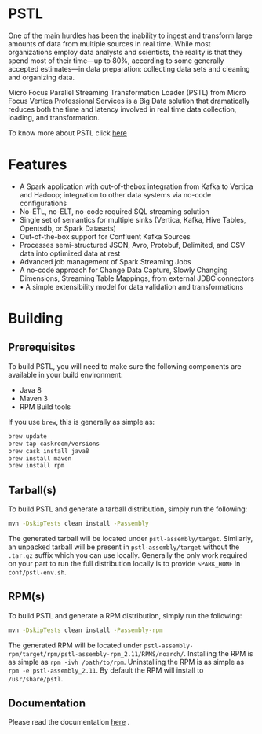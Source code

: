 # PSTL

One of the main hurdles has been the inability to ingest and transform large amounts of data from multiple sources
in real time. While most organizations employ data analysts and scientists, the reality is that they spend most of their
time—up to 80%, according to some generally accepted estimates—in data
preparation: collecting data sets and cleaning and organizing data.

Micro Focus Parallel Streaming Transformation Loader (PSTL) from Micro Focus Vertica Professional Services is a Big Data solution that dramatically reduces both the time and latency involved in real time data collection, loading, and transformation. 

To know more about PSTL click [here](http://files.asset.microfocus.com/3484/en/3484.pdf)

# Features

* A Spark application with out-of-thebox integration from Kafka to Vertica and Hadoop; integration to other data systems via no-code configurations
* No-ETL, no-ELT, no-code required SQL streaming solution
* Single set of semantics for multiple sinks (Vertica, Kafka, Hive Tables, Opentsdb, or Spark Datasets)
* Out-of-the-box support for Confluent Kafka Sources
* Processes semi-structured JSON, Avro, Protobuf, Delimited, and CSV data into optimized data at rest
* Advanced job management of Spark Streaming Jobs
* A no-code approach for Change Data Capture, Slowly Changing Dimensions, Streaming Table Mappings, from external JDBC connectors
* • A simple extensibility model for data validation and transformations 

#

# Building

## Prerequisites

To build PSTL, you will need to make sure the following components are available in your build environment:

* Java 8
* Maven 3
* RPM Build tools

If you use `brew`, this is generally as simple as:

~~~bash
brew update
brew tap caskroom/versions
brew cask install java8
brew install maven
brew install rpm
~~~

## Tarball(s)

To build PSTL and generate a tarball distribution, simply run the following:

~~~bash
mvn -DskipTests clean install -Passembly
~~~

The generated tarball will be located under `pstl-assembly/target`. Similarly, an unpacked tarball will be present in `pstl-assembly/target` without the `.tar.gz` suffix which you can use locally. Generally the only work required on your part to run the full distribution locally is to provide `SPARK_HOME` in `conf/pstl-env.sh`.

## RPM(s)

To build PSTL and generate a RPM distribution, simply run the following:

~~~bash
mvn -DskipTests clean install -Passembly-rpm
~~~

The generated RPM will be located under `pstl-assembly-rpm/target/rpm/pstl-assembly-rpm_2.11/RPMS/noarch/`. Installing the RPM is as simple as `rpm -ivh /path/to/rpm`. Uninstalling the RPM is as simple as `rpm -e pstl-assembly_2.11`. By default the RPM will install to `/usr/share/pstl`.

## Documentation
Please read the documentation [here](https://github.com/vertica/PSTL/wiki/Home) .
